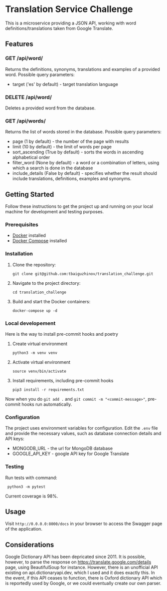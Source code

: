 # Translation Service Challenge

This is a microservice providing a JSON API, working with word definitions/translations taken from Google Translate.

## Features

### GET /api/word/<str>

Returns the definitions, synonyms, translations and examples of a provided word.
Possible query parameters:

- target ('es' by default) - target translation language

### DELETE /api/word/

Deletes a provided word from the database.

### GET /api/words/

Returns the list of words stored in the database.
Possible query parameters:

- page (1 by default) - the number of the page with results
- limit (10 by default) - the limit of words per page
- sort_ascending (True by default) - sorts the words in ascending alphabetical order
- filter_word (None by default) - a word or a combination of letters, using which a search is done in the database
- include_details (False by default) - specifies whether the result should include translations, definitions, examples and synonyms.

## Getting Started

Follow these instructions to get the project up and running on your local machine for development and testing purposes.

### Prerequisites

- [Docker](https://www.docker.com/) installed
- [Docker Compose](https://docs.docker.com/compose/) installed

### Installation

1. Clone the repository:

   ```
   git clone git@github.com:tbaiguzhinov/translation_challenge.git
   ```

2. Navigate to the project directory:

   ```
   cd translation_challenge
   ```

3. Build and start the Docker containers:

   ```
   docker-compose up -d
   ```

### Local developement

Here is the way to install pre-commit hooks and poetry

1. Create virtual environment

   ```
   python3 -m venv venv
   ```

2. Activate virtual environment

   ```
   source venv/bin/activate
   ```

3. Install requirements, including pre-commit hooks
   ```
   pip3 install -r requirements.txt
   ```

Now when you do `git add .` and `git commit -m "<commit-message>"`, pre-commit hooks run automatically.

### Configuration

The project uses environment variables for configuration. Edit the `.env` file and provide the necessary values, such as database connection details and API keys:

- MONGODB_URL - the url for MongoDB database
- GOOGLE_API_KEY - google API key for Google Translate

### Testing

Run tests with command:

```
 python3 -m pytest
```

Current coverage is 98%.

## Usage

Visit `http://0.0.0.0:8000/docs` in your browser to access the Swagger page of the application.

## Considerations

Google Dictionary API has been depricated since 2011. It is possible, however, to parse the response on https://translate.google.com/details page, using BeautifulSoup for instance. However, there is an unofficial API existing on api.dictionaryapi.dev, which I used and it does exactly this. In the event, if this API ceases to function, there is Oxford dictionary API which is reportedly used by Google, or we could eventually create our own parser.
